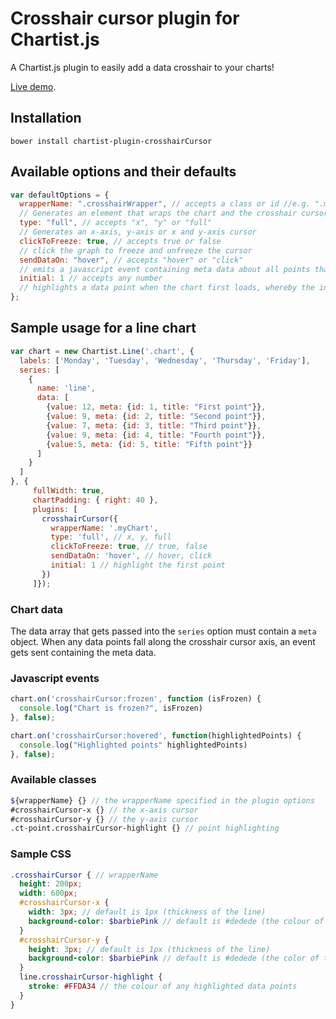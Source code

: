 # Crosshair cursor plugin for Chartist.js

A Chartist.js plugin to easily add a data crosshair to your charts!

[Live demo](https://sroop.github.io/chartist-plugin-crosshairCursor/example.html).

## Installation

```
bower install chartist-plugin-crosshairCursor
```

## Available options and their defaults

```javascript
var defaultOptions = {
  wrapperName: ".crosshairWrapper", // accepts a class or id //e.g. ".myChart" or "#myChart"
  // Generates an element that wraps the chart and the crosshair cursor elements
  type: "full", // accepts "x", "y" or "full"
  // Generates an x-axis, y-axis or x and y-axis cursor
  clickToFreeze: true, // accepts true or false
  // click the graph to freeze and unfreeze the cursor
  sendDataOn: "hover", // accepts "hover" or "click"
  // emits a javascript event containing meta data about all points that fall along the crosshair axis
  initial: 1 // accepts any number
  // highlights a data point when the chart first loads, whereby the initial value, x, corresponds to the xth data point in your series
};
```

## Sample usage for a line chart

```javascript
var chart = new Chartist.Line('.chart', {
  labels: ['Monday', 'Tuesday', 'Wednesday', 'Thursday', 'Friday'],
  series: [
    {
      name: 'line',
      data: [
        {value: 12, meta: {id: 1, title: "First point"}},
        {value: 9, meta: {id: 2, title: "Second point"}},
        {value: 7, meta: {id: 3, title: "Third point"}},
        {value: 9, meta: {id: 4, title: "Fourth point"}},
        {value:5, meta: {id: 5, title: "Fifth point"}}
      ]
    }
  ]
}, {
     fullWidth: true,
     chartPadding: { right: 40 },
     plugins: [
       crosshairCursor({
         wrapperName: '.myChart',
         type: 'full', // x, y, full
         clickToFreeze: true, // true, false
         sendDataOn: 'hover', // hover, click
         initial: 1 // highlight the first point
       })
     ]});
```
### Chart data
The data array that gets passed into the `series` option must contain a `meta` object. When any data points fall along the crosshair cursor axis, an event gets sent containing the meta data.


### Javascript events

```javascript
chart.on('crosshairCursor:frozen', function (isFrozen) {
  console.log("Chart is frozen?", isFrozen)
}, false);

chart.on('crosshairCursor:hovered', function(highlightedPoints) {
  console.log("Highlighted points" highlightedPoints)
}, false);
```

### Available classes
```scss
${wrapperName} {} // the wrapperName specified in the plugin options
#crosshairCursor-x {} // the x-axis cursor
#crosshairCursor-y {} // the y-axis cursor
.ct-point.crosshairCursor-highlight {} // point highlighting
```

### Sample CSS 

```scss
.crosshairCursor { // wrapperName
  height: 200px;
  width: 600px;
  #crosshairCursor-x {
    width: 3px; // default is 1px (thickness of the line)
    background-color: $barbiePink // default is #dedede (the colour of the x-crosshair)
  }
  #crosshairCursor-y {
    height: 3px; // default is 1px (thickness of the line)
    background-color: $barbiePink // default is #dedede (the color of the y-crosshair)
  }
  line.crosshairCursor-highlight {
    stroke: #FFDA34 // the colour of any highlighted data points
  }
}
```
